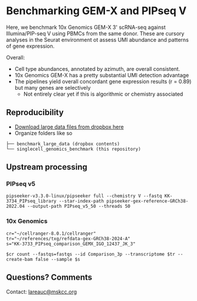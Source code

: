 # Benchmarking GEM-X and PIPseq V
Here, we benchmark 10x Genomics GEM-X 3' scRNA-seq against Illumina/PIP-seq V
using PBMCs from the same donor. These are cursory analyses in the
Seurat environment ot assess UMI abundance and patterns of gene expression. 

Overall:
- Cell type abundances, annotated by azimuth, are overall consistent.
- 10x Genomics GEM-X has a pretty substantial UMI detection advantage
- The pipelines yield overall concordant gene expression results (r = 0.89) but many genes are selectively 
	- Not entirely clear yet if this is algorithmic or chemistry associated 

## Reproducibility

- [Download large data files from dropbox here](https://www.dropbox.com/scl/fo/ggzq4kkuat11sj4n5p4x9/AEHxXG7ASikewV2KbQ8kzFY?rlkey=scc0doxmqvubof17drs195n84&dl=0)
- Organize folders like so

```
├── benchmark_large_data (dropbox contents)
└── singlecell_genomics_benchmark (this repository)
```

## Upstream processing

### PIPseq v5
```
pipseeker-v3.3.0-linux/pipseeker full --chemistry V --fastq KK-3734_PIPseq_library --star-index-path pipseeker-gex-reference-GRCh38-2022.04 --output-path PIPseq_v5_50 --threads 50
```

### 10x Genomics
```
cr="~/cellranger-8.0.1/cellranger"
tr="~/references/txg/refdata-gex-GRCh38-2024-A"
s="KK-3733_PIPseq_comparison_GEMX_IGO_12437_JK_3"

$cr count --fastqs=fastqs --id Comparison_3p --transcriptome $tr --create-bam false --sample $s
```

## Questions? Comments
Contact: [lareauc@mskcc.org](lareauc@mskcc.org)
<br>